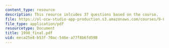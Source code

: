 ```yaml
---
content_type: resource
description: This reource inlcudes 37 questions based on the course.
file: https://ol-ocw-studio-app-production.s3.amazonaws.com/courses/9-00-introduction-to-psychology-fall-2004/eeca25e8b53f70ac546ea77f8b6fd598_1998_final.pdf
file_type: application/pdf
resourcetype: Document
title: 1998_final.pdf
uid: eeca25e8-b53f-70ac-546e-a77f8b6fd598
---
```

